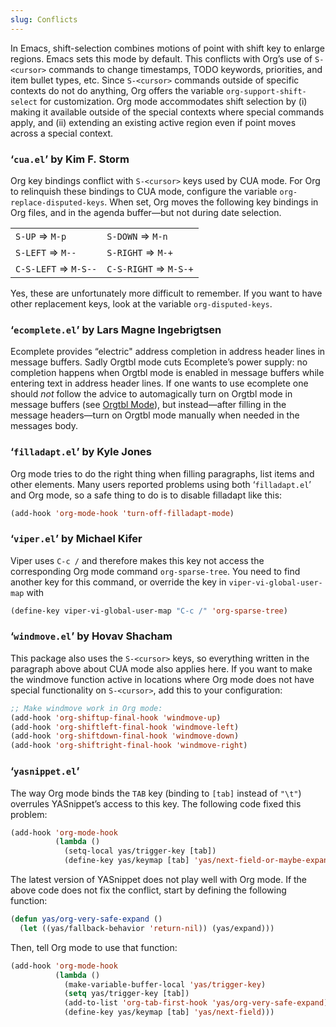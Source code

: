 ```yaml
---
slug: Conflicts
---
```


In Emacs, shift-selection combines motions of point with shift key to enlarge regions. Emacs sets this mode by default. This conflicts with Org’s use of `S-<cursor>` commands to change timestamps, TODO keywords, priorities, and item bullet types, etc. Since `S-<cursor>` commands outside of specific contexts do not do anything, Org offers the variable `org-support-shift-select` for customization. Org mode accommodates shift selection by (i) making it available outside of the special contexts where special commands apply, and (ii) extending an existing active region even if point moves across a special context.

### ‘`cua.el`’ by Kim F. Storm

Org key bindings conflict with `S-<cursor>` keys used by CUA mode. For Org to relinquish these bindings to CUA mode, configure the variable `org-replace-disputed-keys`. When set, Org moves the following key bindings in Org files, and in the agenda buffer—but not during date selection.

|                      |                       |
| -------------------- | --------------------- |
| `S-UP` ⇒ `M-p`       | `S-DOWN` ⇒ `M-n`      |
| `S-LEFT` ⇒ `M--`     | `S-RIGHT` ⇒ `M-+`     |
| `C-S-LEFT` ⇒ `M-S--` | `C-S-RIGHT` ⇒ `M-S-+` |

Yes, these are unfortunately more difficult to remember. If you want to have other replacement keys, look at the variable `org-disputed-keys`.

### ‘`ecomplete.el`’ by Lars Magne Ingebrigtsen

Ecomplete provides “electric" address completion in address header lines in message buffers. Sadly Orgtbl mode cuts Ecomplete’s power supply: no completion happens when Orgtbl mode is enabled in message buffers while entering text in address header lines. If one wants to use ecomplete one should *not* follow the advice to automagically turn on Orgtbl mode in message buffers (see [Orgtbl Mode](Orgtbl-Mode)), but instead—after filling in the message headers—turn on Orgtbl mode manually when needed in the messages body.

### ‘`filladapt.el`’ by Kyle Jones

Org mode tries to do the right thing when filling paragraphs, list items and other elements. Many users reported problems using both ‘`filladapt.el`’ and Org mode, so a safe thing to do is to disable filladapt like this:

```lisp
(add-hook 'org-mode-hook 'turn-off-filladapt-mode)
```

### ‘`viper.el`’ by Michael Kifer

Viper uses `C-c /` and therefore makes this key not access the corresponding Org mode command `org-sparse-tree`. You need to find another key for this command, or override the key in `viper-vi-global-user-map` with

```lisp
(define-key viper-vi-global-user-map "C-c /" 'org-sparse-tree)
```

### ‘`windmove.el`’ by Hovav Shacham

This package also uses the `S-<cursor>` keys, so everything written in the paragraph above about CUA mode also applies here. If you want to make the windmove function active in locations where Org mode does not have special functionality on `S-<cursor>`, add this to your configuration:

```lisp
;; Make windmove work in Org mode:
(add-hook 'org-shiftup-final-hook 'windmove-up)
(add-hook 'org-shiftleft-final-hook 'windmove-left)
(add-hook 'org-shiftdown-final-hook 'windmove-down)
(add-hook 'org-shiftright-final-hook 'windmove-right)
```

### ‘`yasnippet.el`’

The way Org mode binds the `TAB` key (binding to `[tab]` instead of `"\t"`) overrules YASnippet’s access to this key. The following code fixed this problem:

```lisp
(add-hook 'org-mode-hook
          (lambda ()
            (setq-local yas/trigger-key [tab])
            (define-key yas/keymap [tab] 'yas/next-field-or-maybe-expand)))
```

The latest version of YASnippet does not play well with Org mode. If the above code does not fix the conflict, start by defining the following function:

```lisp
(defun yas/org-very-safe-expand ()
  (let ((yas/fallback-behavior 'return-nil)) (yas/expand)))
```

Then, tell Org mode to use that function:

```lisp
(add-hook 'org-mode-hook
          (lambda ()
            (make-variable-buffer-local 'yas/trigger-key)
            (setq yas/trigger-key [tab])
            (add-to-list 'org-tab-first-hook 'yas/org-very-safe-expand)
            (define-key yas/keymap [tab] 'yas/next-field)))
```
